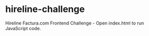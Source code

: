 # hireline-challenge
Hireline Factura.com Frontend Challenge - Open index.html to run JavaScript code.
